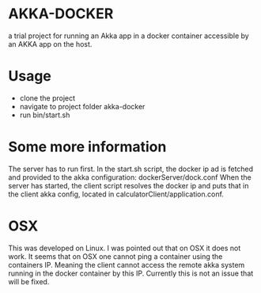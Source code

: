 # AKKA-DOCKER
a trial project for running an Akka app in a docker container accessible by an AKKA app on the host.

# Usage

* clone the project
* navigate to project folder akka-docker
* run bin/start.sh

# Some more information

The server has to run first. In the start.sh script, the docker ip ad is fetched and provided to the akka configuration: dockerServer/dock.conf
When the server has started, the client script resolves the docker ip and puts that in the client akka config, located in calculatorClient/application.conf.


# OSX

This was developed on Linux. I was pointed out that on OSX it does not work. It seems that on OSX one cannot ping a container using the containers IP. Meaning the client cannot access the remote akka system running in the docker container by this IP. Currently this is not an issue that will be fixed.